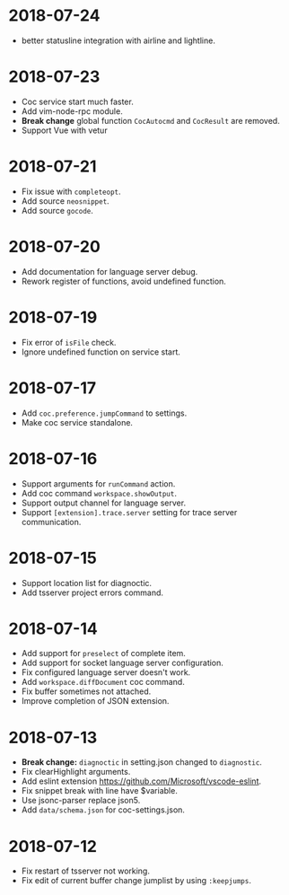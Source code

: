 # 2018-07-24

* better statusline integration with airline and lightline.

# 2018-07-23

* Coc service start much faster.
* Add vim-node-rpc module.
* **Break change** global function `CocAutocmd` and `CocResult` are removed.
* Support Vue with vetur

# 2018-07-21

* Fix issue with `completeopt`.
* Add source `neosnippet`.
* Add source `gocode`.

# 2018-07-20

* Add documentation for language server debug.
* Rework register of functions, avoid undefined function.

# 2018-07-19

* Fix error of `isFile` check.
* Ignore undefined function on service start.

# 2018-07-17

* Add `coc.preference.jumpCommand` to settings.
* Make coc service standalone.

# 2018-07-16

* Support arguments for `runCommand` action.
* Add coc command `workspace.showOutput`.
* Support output channel for language server.
* Support `[extension].trace.server` setting for trace server communication.

# 2018-07-15

* Support location list for diagnoctic.
* Add tsserver project errors command.

# 2018-07-14

* Add support for `preselect` of complete item.
* Add support for socket language server configuration.
* Fix configured language server doesn't work.
* Add `workspace.diffDocument` coc command.
* Fix buffer sometimes not attached.
* Improve completion of JSON extension.

# 2018-07-13

* **Break change:** `diagnoctic` in setting.json changed to `diagnostic`.
* Fix clearHighlight arguments.
* Add eslint extension https://github.com/Microsoft/vscode-eslint.
* Fix snippet break with line have $variable.
* Use jsonc-parser replace json5.
* Add `data/schema.json` for coc-settings.json.

# 2018-07-12

* Fix restart of tsserver not working.
* Fix edit of current buffer change jumplist by using `:keepjumps`.

